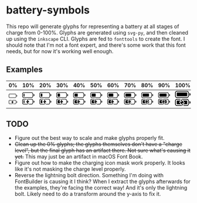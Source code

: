 # battery-symbols
This repo will generate glyphs for representing a battery at all stages of charge from 0-100%.  Glyphs are generated using `svg-py`, and then cleaned up using the `inkscape` CLI.  Glyphs are fed to `fonttools` to create the font.
I should note that I'm not a font expert, and there's some work that this font needs, but for now it's working well enough.
## Examples
|                                                                            0%                                                                            |                                                                            10%                                                                             |                                                                            20%                                                                             |                                                                            30%                                                                             |                                                                            40%                                                                             |                                                                            50%                                                                             |                                                                            60%                                                                             |                                                                            70%                                                                             |                                                                            80%                                                                             |                                                                            90%                                                                             |                                                                             100%                                                                             |
| :------------------------------------------------------------------------------------------------------------------------------------------------------: | :--------------------------------------------------------------------------------------------------------------------------------------------------------: | :--------------------------------------------------------------------------------------------------------------------------------------------------------: | :--------------------------------------------------------------------------------------------------------------------------------------------------------: | :--------------------------------------------------------------------------------------------------------------------------------------------------------: | :--------------------------------------------------------------------------------------------------------------------------------------------------------: | :--------------------------------------------------------------------------------------------------------------------------------------------------------: | :--------------------------------------------------------------------------------------------------------------------------------------------------------: | :--------------------------------------------------------------------------------------------------------------------------------------------------------: | :--------------------------------------------------------------------------------------------------------------------------------------------------------: | :----------------------------------------------------------------------------------------------------------------------------------------------------------: |
| <img src="examples/battery_discharge_000.svg" width="60" alt="Discharge 0%"><br><img src="examples/battery_charge_000.svg"   width="60" alt="Charge 0%"> | <img src="examples/battery_discharge_010.svg" width="60" alt="Discharge 10%"><br><img src="examples/battery_charge_010.svg"   width="60" alt="Charge 10%"> | <img src="examples/battery_discharge_020.svg" width="60" alt="Discharge 20%"><br><img src="examples/battery_charge_020.svg"   width="60" alt="Charge 20%"> | <img src="examples/battery_discharge_030.svg" width="60" alt="Discharge 30%"><br><img src="examples/battery_charge_030.svg"   width="60" alt="Charge 30%"> | <img src="examples/battery_discharge_040.svg" width="60" alt="Discharge 40%"><br><img src="examples/battery_charge_040.svg"   width="60" alt="Charge 40%"> | <img src="examples/battery_discharge_050.svg" width="60" alt="Discharge 50%"><br><img src="examples/battery_charge_050.svg"   width="60" alt="Charge 50%"> | <img src="examples/battery_discharge_060.svg" width="60" alt="Discharge 60%"><br><img src="examples/battery_charge_060.svg"   width="60" alt="Charge 60%"> | <img src="examples/battery_discharge_070.svg" width="60" alt="Discharge 70%"><br><img src="examples/battery_charge_070.svg"   width="60" alt="Charge 70%"> | <img src="examples/battery_discharge_080.svg" width="60" alt="Discharge 80%"><br><img src="examples/battery_charge_080.svg"   width="60" alt="Charge 80%"> | <img src="examples/battery_discharge_090.svg" width="60" alt="Discharge 90%"><br><img src="examples/battery_charge_090.svg"   width="60" alt="Charge 90%"> | <img src="examples/battery_discharge_100.svg" width="60" alt="Discharge 100%"><br><img src="examples/battery_charge_100.svg"   width="60" alt="Charge 100%"> |
## TODO
* Figure out the best way to scale and make glyphs properly fit.
* ~~Clean up the 0% glyphs; the glyphs themselves don't have a "charge level", but the final glyph has an artifact there.  Not sure what's causing it yet.~~ This may just be an artifact in macOS Font Book.
* Figure out how to make the charging icon mask work properly.  It looks like it's not masking the charge level properly.
* Reverse the lightning bolt direction.  Something I'm doing with FontBuilder is causing it I think?  When I extract the glyphs afterwards for the examples, they're facing the correct way!  And it's only the lightning bolt.  Likely need to do a transform around the y-axis to fix it.
